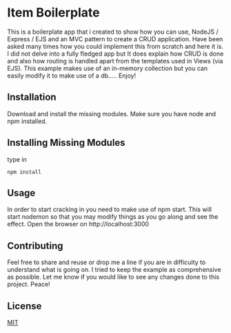 # Item Boilerplate 

This is a boilerplate app that i created to show how you can use, NodeJS / Express / EJS and an MVC pattern to create a CRUD application. Have been asked many times how you could implement this from scratch and here it is. I did not delve into a fully fledged app but It does explain how CRUD is done and also how routing is handled apart from the templates used in Views (via EJS). This example makes use of an in-memory collection but you can easily modify it to 
make use of a db..... Enjoy!

## Installation
Download and install the missing modules.  Make sure you have node and npm installed. 

## Installing Missing Modules 

type in 
```
npm install 

```
## Usage 
In order to start cracking in you need to make use of npm start. This will start nodemon so that you may modify things as you go along and see the effect.  Open the browser on http://localhost:3000 

## Contributing
Feel free to share and reuse or drop me a line if you are in difficulty to understand what is going on. I tried to keep the example as comprehensive as possible. Let me know if you would like to see any changes done to this project. Peace!


## License
[MIT](https://choosealicense.com/licenses/mit/)
